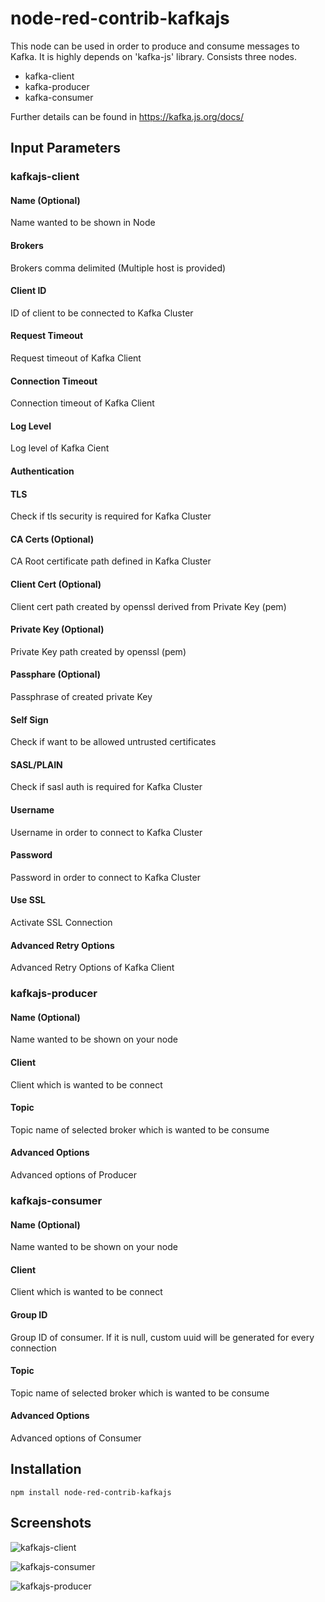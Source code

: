 # node-red-contrib-kafkajs

This node can be used in order to produce and consume messages to Kafka. It is highly depends on 'kafka-js' library. Consists three nodes.

- kafka-client
- kafka-producer
- kafka-consumer

Further details can be found in https://kafka.js.org/docs/

## Input Parameters
### kafkajs-client
#### Name (Optional)
Name wanted to be shown in Node
#### Brokers
Brokers comma delimited (Multiple host is provided)
#### Client ID
ID of client to be connected to Kafka Cluster
#### Request Timeout
Request timeout of Kafka Client
#### Connection Timeout
Connection timeout of Kafka Client
#### Log Level
Log level of Kafka Cient

#### Authentication
#### TLS
Check if tls security is required for Kafka Cluster
#### CA Certs (Optional)
CA Root certificate path defined in Kafka Cluster
#### Client Cert (Optional)
Client cert path created by openssl derived from Private Key (pem)
#### Private Key (Optional)
Private Key path created by openssl (pem)
#### Passphare (Optional)
Passphrase of created private Key
#### Self Sign
Check if want to be allowed untrusted certificates

#### SASL/PLAIN
Check if sasl auth is required for Kafka Cluster
#### Username
Username in order to connect to Kafka Cluster
#### Password
Password in order to connect to Kafka Cluster
#### Use SSL
Activate SSL Connection

#### Advanced Retry Options
Advanced Retry Options of Kafka Client

### kafkajs-producer
#### Name (Optional)
Name wanted to be shown on your node
#### Client
Client which is wanted to be connect
#### Topic
Topic name of selected broker which is wanted to be consume
#### Advanced Options
Advanced options of Producer

### kafkajs-consumer
#### Name (Optional)
Name wanted to be shown on your node
#### Client
Client which is wanted to be connect
#### Group ID
Group ID of consumer. If it is null, custom uuid will be generated for every connection
#### Topic
Topic name of selected broker which is wanted to be consume
#### Advanced Options
Advanced options of Consumer

## Installation
```
npm install node-red-contrib-kafkajs
```
## Screenshots

![kafkajs-client](https://raw.githubusercontent.com/emrebekar/node-red-contrib-kafkajs/master/images/kafka-broker.PNG)

![kafkajs-consumer](https://raw.githubusercontent.com/emrebekar/node-red-contrib-kafkajs/master/images/kafka-consumer.PNG)

![kafkajs-producer](https://raw.githubusercontent.com/emrebekar/node-red-contrib-kafkajs/master/images/kafka-producer.PNG)
